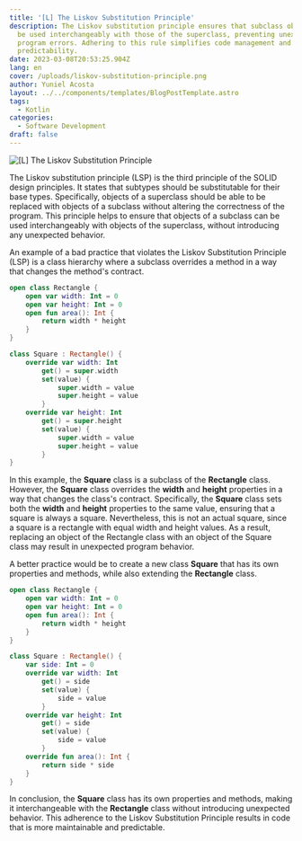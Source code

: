 ```yaml
---
title: '[L] The Liskov Substitution Principle'
description: The Liskov substitution principle ensures that subclass objects can
  be used interchangeably with those of the superclass, preventing unexpected
  program errors. Adhering to this rule simplifies code management and increases
  predictability.
date: 2023-03-08T20:53:25.904Z
lang: en
cover: /uploads/liskov-substitution-principle.png
author: Yuniel Acosta
layout: ../../components/templates/BlogPostTemplate.astro
tags:
  - Kotlin
categories:
  - Software Development
draft: false
---
```


![[L] The Liskov Substitution Principle](/uploads/liskov-substitution-principle.png '[L] The Liskov Substitution Principle')

The Liskov substitution principle (LSP) is the third principle of the SOLID design principles. It states that subtypes should be substitutable for their base types. Specifically, objects of a superclass should be able to be replaced with objects of a subclass without altering the correctness of the program. This principle helps to ensure that objects of a subclass can be used interchangeably with objects of the superclass, without introducing any unexpected behavior.

An example of a bad practice that violates the Liskov Substitution Principle (LSP) is a class hierarchy where a subclass overrides a method in a way that changes the method's contract.

```kotlin
open class Rectangle {
    open var width: Int = 0
    open var height: Int = 0
    open fun area(): Int {
        return width * height
    }
}

class Square : Rectangle() {
    override var width: Int
        get() = super.width
        set(value) {
            super.width = value
            super.height = value
        }
    override var height: Int
        get() = super.height
        set(value) {
            super.width = value
            super.height = value
        }
}

```

In this example, the **Square** class is a subclass of the **Rectangle** class. However, the **Square** class overrides the **width** and **height** properties in a way that changes the class's contract. Specifically, the **Square** class sets both the **width** and **height** properties to the same value, ensuring that a square is always a square. Nevertheless, this is not an actual square, since a square is a rectangle with equal width and height values. As a result, replacing an object of the Rectangle class with an object of the Square class may result in unexpected program behavior.

A better practice would be to create a new class **Square** that has its own properties and methods, while also extending the **Rectangle** class.

```kotlin
open class Rectangle {
    open var width: Int = 0
    open var height: Int = 0
    open fun area(): Int {
        return width * height
    }
}

class Square : Rectangle() {
    var side: Int = 0
    override var width: Int
        get() = side
        set(value) {
            side = value
        }
    override var height: Int
        get() = side
        set(value) {
            side = value
        }
    override fun area(): Int {
        return side * side
    }
}

```

In conclusion, the **Square** class has its own properties and methods, making it interchangeable with the **Rectangle** class without introducing unexpected behavior. This adherence to the Liskov Substitution Principle results in code that is more maintainable and predictable.
